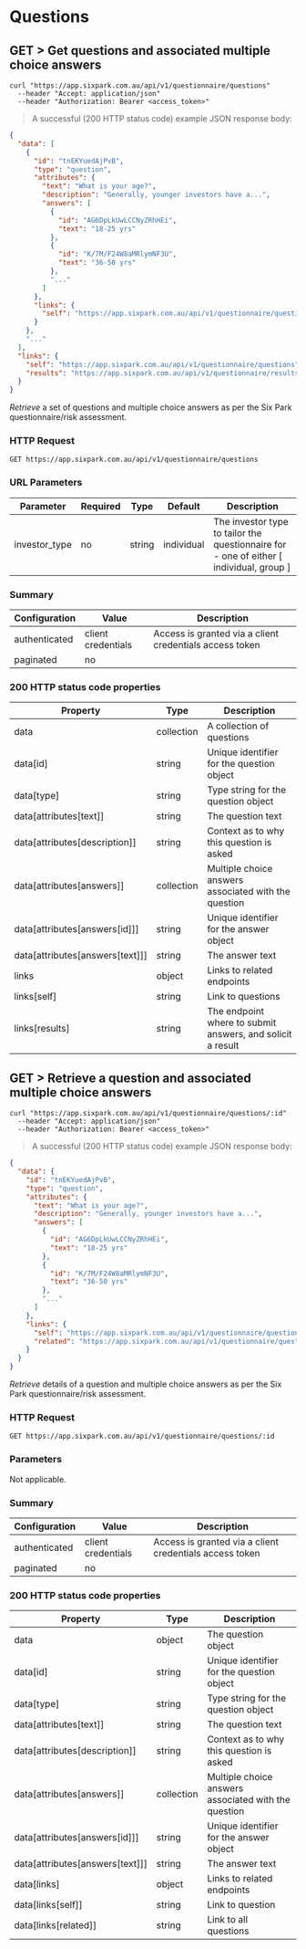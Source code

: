 # Questions

## GET > Get questions and associated multiple choice answers

```shell
curl "https://app.sixpark.com.au/api/v1/questionnaire/questions"
  --header "Accept: application/json"
  --header "Authorization: Bearer <access_token>"
```

> A successful (200 HTTP status code) example JSON response body:

```json
{
  "data": [
    {
      "id": "tnEKYuedAjPvB",
      "type": "question",
      "attributes": {
        "text": "What is your age?",
        "description": "Generally, younger investors have a...",
        "answers": [
          {
            "id": "AG6DpLkUwLCCNyZRhHEi",
            "text": "18-25 yrs"
          },
          {
            "id": "K/7M/F24W8aMRlymNF3U",
            "text": "36-50 yrs"
          },
          "..."
        ]
      },
      "links": {
        "self": "https://app.sixpark.com.au/api/v1/questionnaire/questions/tnEKYuedAjPvB"
      }
    },
    "..."
  ],
  "links": {
    "self": "https://app.sixpark.com.au/api/v1/questionnaire/questions",
    "results": "https://app.sixpark.com.au/api/v1/questionnaire/results/:id"
  }
}
```

_Retrieve_ a set of questions and multiple choice answers as per the Six Park questionnaire/risk assessment.

### HTTP Request

`GET https://app.sixpark.com.au/api/v1/questionnaire/questions`

### URL Parameters

Parameter | Required | Type | Default | Description
--------- | ----------- | ----------- | ----------- | -----------
investor_type | no | string | individual | The investor type to tailor the questionnaire for - one of either [ individual, group ]

### Summary

Configuration | Value | Description
--------- | ------- | -----------
authenticated | client credentials | Access is granted via a client credentials access token
paginated | no |

### 200 HTTP status code properties

Property | Type | Description
--------- | ----------- | -----------
data | collection | A collection of questions
data[id] | string | Unique identifier for the question object
data[type] | string | Type string for the question object
data[attributes[text]] | string | The question text
data[attributes[description]] | string | Context as to why this question is asked
data[attributes[answers]] | collection | Multiple choice answers associated with the question
data[attributes[answers[id]]] | string | Unique identifier for the answer object
data[attributes[answers[text]]] | string | The answer text
links | object | Links to related endpoints
links[self] | string | Link to questions
links[results] | string | The endpoint where to submit answers, and solicit a result


## GET > Retrieve a question and associated multiple choice answers

```shell
curl "https://app.sixpark.com.au/api/v1/questionnaire/questions/:id"
  --header "Accept: application/json"
  --header "Authorization: Bearer <access_token>"
```

> A successful (200 HTTP status code) example JSON response body:

```json
{
  "data": {
    "id": "tnEKYuedAjPvB",
    "type": "question",
    "attributes": {
      "text": "What is your age?",
      "description": "Generally, younger investors have a...",
      "answers": [
        {
          "id": "AG6DpLkUwLCCNyZRhHEi",
          "text": "18-25 yrs"
        },
        {
          "id": "K/7M/F24W8aMRlymNF3U",
          "text": "36-50 yrs"
        },
        "..."
      ]
    },
    "links": {
      "self": "https://app.sixpark.com.au/api/v1/questionnaire/questions/tnEKYuedAjPvB",
      "related": "https://app.sixpark.com.au/api/v1/questionnaire/questions"
    }
  }
}
```

_Retrieve_ details of a question and multiple choice answers as per the Six Park questionnaire/risk assessment.

### HTTP Request

`GET https://app.sixpark.com.au/api/v1/questionnaire/questions/:id`

### Parameters

Not applicable.

### Summary

Configuration | Value | Description
--------- | ------- | -----------
authenticated | client credentials | Access is granted via a client credentials access token
paginated | no |

### 200 HTTP status code properties

Property | Type | Description
--------- | ----------- | -----------
data | object | The question object
data[id] | string | Unique identifier for the question object
data[type] | string | Type string for the question object
data[attributes[text]] | string | The question text
data[attributes[description]] | string | Context as to why this question is asked
data[attributes[answers]] | collection | Multiple choice answers associated with the question
data[attributes[answers[id]]] | string | Unique identifier for the answer object
data[attributes[answers[text]]] | string | The answer text
data[links] | object | Links to related endpoints
data[links[self]] | string | Link to question
data[links[related]] | string | Link to all questions
